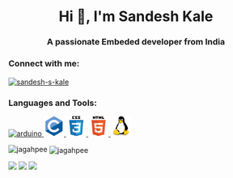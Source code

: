 <h1 align="center">Hi 👋, I'm Sandesh Kale</h1>
<h3 align="center">A passionate Embeded developer from India</h3>

<h3 align="left">Connect with me:</h3>
<p align="left">
<a href="https://linkedin.com/in/sandesh-s-kale" target="blank"><img align="center" src="https://raw.githubusercontent.com/rahuldkjain/github-profile-readme-generator/master/src/images/icons/Social/linked-in-alt.svg" alt="sandesh-s-kale" height="30" width="40" /></a>
</p>

<h3 align="left">Languages and Tools:</h3>
<p align="left"> <a href="https://www.arduino.cc/" target="_blank" rel="noreferrer"> <img src="https://cdn.worldvectorlogo.com/logos/arduino-1.svg" alt="arduino" width="40" height="40"/> </a> <a href="https://www.cprogramming.com/" target="_blank" rel="noreferrer"> <img src="https://raw.githubusercontent.com/devicons/devicon/master/icons/c/c-original.svg" alt="c" width="40" height="40"/> </a> <a href="https://www.w3schools.com/css/" target="_blank" rel="noreferrer"> <img src="https://raw.githubusercontent.com/devicons/devicon/master/icons/css3/css3-original-wordmark.svg" alt="css3" width="40" height="40"/> </a> <a href="https://www.w3.org/html/" target="_blank" rel="noreferrer"> <img src="https://raw.githubusercontent.com/devicons/devicon/master/icons/html5/html5-original-wordmark.svg" alt="html5" width="40" height="40"/> </a> <a href="https://www.linux.org/" target="_blank" rel="noreferrer"> <img src="https://raw.githubusercontent.com/devicons/devicon/master/icons/linux/linux-original.svg" alt="linux" width="40" height="40"/> </a> </p>

<p><img align="left" src="https://github-readme-stats.vercel.app/api/top-langs?username=jagahpee&show_icons=true&locale=en&layout=compact" alt="jagahpee" /></p>

<p>&nbsp;<img align="center" src="https://github-readme-stats.vercel.app/api?username=jagahpee&show_icons=true&locale=en" alt="jagahpee" /></p>


![](https://raw.githubusercontent.com/JAGAHPEE/cards/master/profile-summary-card-output/chartreuse_dark/0-profile-details.svg)
![](https://raw.githubusercontent.com/JAGAHPEE/cards/master/profile-summary-card-output/chartreuse_dark/1-repos-per-language.svg)
![](https://raw.githubusercontent.com/JAGAHPEE/cards/master/profile-summary-card-output/chartreuse_dark/2-most-commit-language.svg)

